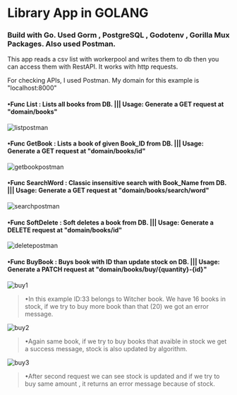 # Library App in GOLANG

### Build with Go. Used Gorm , PostgreSQL , Godotenv , Gorilla Mux Packages. Also used Postman.

This app reads a csv list with workerpool and writes them to db then you can access them with RestAPI. It works with http requests.

For checking APIs, I used Postman. My domain for this example is "localhost:8000"

#### •Func List : Lists all books from DB. ||| Usage: Generate a GET request at "domain/books" 

![listpostman](https://user-images.githubusercontent.com/77194087/161068024-3e84809e-6dfe-4577-bc52-4bc373c4a128.png)

#### •Func GetBook : Lists a book of given Book_ID from DB. ||| Usage: Generate a GET request at "domain/books/id" 

![getbookpostman](https://user-images.githubusercontent.com/77194087/161070098-579238dd-f898-47c5-b110-9221b667540a.png)

#### •Func SearchWord : Classic insensitive search with Book_Name from DB. ||| Usage: Generate a GET request at "domain/books/search/word" 

![searchpostman](https://user-images.githubusercontent.com/77194087/161072159-5edf9346-8af2-4ae7-b2bf-dde438c68298.png)

#### •Func SoftDelete : Soft deletes a book from DB. ||| Usage: Generate a DELETE request at "domain/books/id" 

![deletepostman](https://user-images.githubusercontent.com/77194087/161073311-e4af1221-325d-4be8-bd80-1a8e24532c9b.png)

#### •Func BuyBook : Buys book with ID than update stock on DB. ||| Usage: Generate a PATCH request at "domain/books/buy/{quantity}-{id}" 

![buy1](https://user-images.githubusercontent.com/77194087/161331915-e06ebf17-2ee7-4aa5-af72-ef52130807a9.png)

> •In this example ID:33 belongs to Witcher book. We have 16 books in stock, if we try to buy more book than that (20) we got an error message.

![buy2](https://user-images.githubusercontent.com/77194087/161332171-fef15e49-08dd-497d-a4f7-6bb7ea760d1e.png)

> •Again same book, if we try to buy books that avaible in stock we get a success message, stock is also updated by algorithm.

![buy3](https://user-images.githubusercontent.com/77194087/161332283-835ee557-2f14-43e4-bfd8-57c31131cc36.png)

> •After second request we can see stock is updated and if we try to buy same amount , it returns an error message because of stock.
